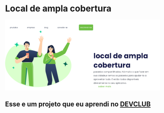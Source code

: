 <h1> Local de ampla cobertura</h1>


<img src="https://github.com/Hugasgomes/css/blob/main/foto-projeto.png"/>
<h2> Esse e um projeto que eu aprendi no <a href="https://rodolfomori.com.br/devclub">DEVCLUB</a> </h2>
